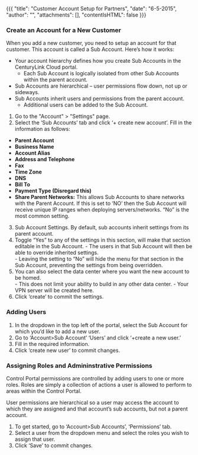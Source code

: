 {{{
  "title": "Customer Account Setup for Partners",
  "date": "6-5-2015",
  "author": "",
  "attachments": [],
  "contentIsHTML": false
}}}

### Create an Account for a New Customer

When you add a new customer, you need to setup an account for that customer. This account is called a Sub Account.  Here’s how it works:

- Your account hierarchy defines how you create Sub Accounts in the CenturyLink Cloud portal.  
  - Each Sub Account is logically isolated from other Sub Accounts within the parent account.
- Sub Accounts are hierarchical – user permissions flow down, not up or sideways.
- Sub Accounts inherit users and permissions from the parent account.
  - Additional users can be added to the Sub Account.

1. Go to the "Account" > "Settings" page.
2. Select the ‘Sub Accounts’ tab and click ‘+ create new account’.  Fill in the information as follows:
  - **Parent Account**
  - **Business Name**
  - **Account Alias**
  - **Address and Telephone**
  - **Fax**
  - **Time Zone**
  - **DNS**
  - **Bill To**
  - **Payment Type (Disregard this)**
  - **Share Parent Networks:** This allows Sub Accounts to share networks with the Parent Account. If this is set to ‘NO’ then the Sub Account will receive unique IP ranges when deploying servers/networks. “No” is the most common setting.
3. Sub Account Settings. By default, sub accounts inherit settings from its parent account.
  1. Toggle “Yes” to any of the settings in this section, will make that section editable in the Sub Account.
    - The users in that Sub Account will then be able to override inherited settings.  
    - Leaving the setting to “No” will hide the menu for that section in the Sub Account, preventing the settings from being overridden.  
  2. You can also select the data center where you want the new account to be homed.  
    - This does not limit your ability to build in any other data center.
    - Your VPN server will be created here.
  3. Click ‘create’ to commit the settings.

### Adding Users

1. In the dropdown in the top left of the portal, select the Sub Account for which you’d like to add a new user.  
2. Go to ‘Account>Sub Account’ ‘Users’ and click ‘+create a new user.’
3. Fill in the required information.
4. Click ‘create new user’ to commit changes.

### Assigning Roles and Admininstrative Permissions

Control Portal permissions are controlled by adding users to one or more roles.  Roles are simply a collection of actions a user is allowed to perform to areas within the Control Portal.  

User permissions are hierarchical so a user may access the account to which they are                                  assigned and that account’s sub accounts, but not a parent account.

1. To get started, go to ‘Account>Sub Accounts’, ‘Permissions’ tab.
2. Select a user from the dropdown menu and select the roles you wish to assign that user.
3. Click ‘Save’ to commit changes.

